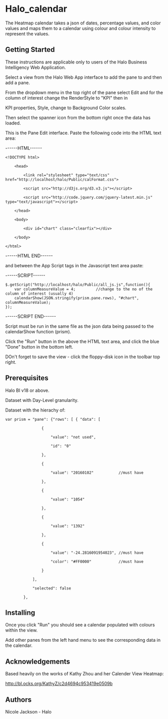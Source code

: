 # Halo_calendar

The Heatmap calendar takes a json of dates, percentage values, and color values and maps them to a calendar using colour and colour intensity to represent the values.

## Getting Started

These instructions are applicable only to users of the Halo Business Intelligency Web Application.

Select a view from the Halo Web App interface to add the pane to and then add a pane. 

From the dropdown menu in the top right of the pane select Edit and for the column of interest change the RenderStyle to "KPI" then in

KPI properties, Style, change to Background Color scales.

Then select the spanner icon from the bottom right once the data has loaded.

This is the Pane Edit interface. Paste the following code into the HTML text area:


------HTML------
```
<!DOCTYPE html>

    <head>
    
        <link rel="stylesheet" type="text/css" href="http://localhost/halo/Public/calFormat.css">
	
        <script src="http://d3js.org/d3.v3.js"></script>
	
        <script src="http://code.jquery.com/jquery-latest.min.js" type="text/javascript"></script>
	
    </head>
    
    <body>
    
        <div id="chart" class="clearfix"></div>
	
    </body>
    
</html>
```

------HTML END------


and between the App Script tags in the Javascript text area paste:


------SCRIPT------

```
$.getScript("http://localhost/halo/Public/all_js.js",function(){
    var columnMeasureValue = 4; 		//change to the no of the column of interest (usually 4)
    calendarShow(JSON.stringify(prism.pane.rows), "#chart", columnMeasureValue);
});
```

------SCRIPT END------


Script must be run in the same file as the json data being passed to the calendarShow function (prism).

Click the "Run" button in the above the HTML text area, and click the blue "Done" button in the bottom left.

DOn't forget to save the view - click the floppy-disk icon in the toolbar top right.


## Prerequisites

Halo BI v18 or above.

Dataset with Day-Level granularity.

Dataset with the hierachy of:

```
var prism = "pane": {"rows": [ { "data": [

				{
				
					"value": "not used",
					
					"id": "0"
					
				},
				
				{
				
					"value": "20160102"           //must have
					
				},
				
				{
				
					"value": "1054"
					
				},
				
				{
				
					"value": "1392"
					
				},
				
				{
				
					"value": "-24.2816091954023", //must have
					
					"color": "#FF0000"            //must have
					
				}
				
			],
			
			"selected": false
			
		},
```
## Installing

Once you click "Run" you should see a calendar populated with colours within the view.

Add other panes from the left hand menu to see the corresponding data in the calendar.


## Acknowledgements

Based heavily on the works of Kathy Zhou and her Calender View Heatmap:

http://bl.ocks.org/KathyZ/c2d4694c953419e0509b


## Authors

Nicole Jackson - Halo

